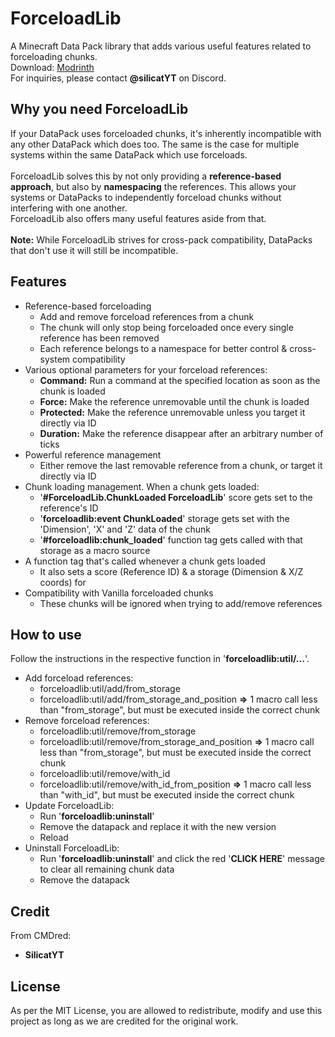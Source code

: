 # ForceloadLib
A Minecraft Data Pack library that adds various useful features related to forceloading chunks.\
Download: [Modrinth](https://modrinth.com/datapack/forceloadlib)\
For inquiries, please contact **@silicatYT** on Discord.

## Why you need ForceloadLib
If your DataPack uses forceloaded chunks, it's inherently incompatible with any other DataPack which does too. The same is the case for multiple systems within the same DataPack which use forceloads.\
\
ForceloadLib solves this by not only providing a **reference-based approach**, but also by **namespacing** the references. This allows your systems or DataPacks to independently forceload chunks without interfering with one another.\
ForceloadLib also offers many useful features aside from that.\
\
**Note:** While ForceloadLib strives for cross-pack compatibility, DataPacks that don't use it will still be incompatible.

## Features
- Reference-based forceloading
  - Add and remove forceload references from a chunk
  - The chunk will only stop being forceloaded once every single reference has been removed
  - Each reference belongs to a namespace for better control & cross-system compatibility
- Various optional parameters for your forceload references:
  - **Command:** Run a command at the specified location as soon as the chunk is loaded
  - **Force:** Make the reference unremovable until the chunk is loaded
  - **Protected:** Make the reference unremovable unless you target it directly via ID
  - **Duration:** Make the reference disappear after an arbitrary number of ticks
- Powerful reference management
  - Either remove the last removable reference from a chunk, or target it directly via ID
- Chunk loading management. When a chunk gets loaded:
  - '**#ForceloadLib.ChunkLoaded ForceloadLib**' score gets set to the reference's ID
  - '**forceloadlib:event ChunkLoaded**' storage gets set with the 'Dimension', 'X' and 'Z' data of the chunk
  - '**#forceloadlib:chunk_loaded**' function tag gets called with that storage as a macro source
- A function tag that's called whenever a chunk gets loaded
  - It also sets a score (Reference ID) & a storage (Dimension & X/Z coords) for 
- Compatibility with Vanilla forceloaded chunks
  - These chunks will be ignored when trying to add/remove references

## How to use
Follow the instructions in the respective function in '**forceloadlib:util/...**'.
- Add forceload references:
  - forceloadlib:util/add/from_storage
  - forceloadlib:util/add/from_storage_and_position **=>** 1 macro call less than "from_storage", but must be executed inside the correct chunk
- Remove forceload references:
  - forceloadlib:util/remove/from_storage
  - forceloadlib:util/remove/from_storage_and_position **=>** 1 macro call less than "from_storage", but must be executed inside the correct chunk
  - forceloadlib:util/remove/with_id
  - forceloadlib:util/remove/with_id_from_position **=>** 1 macro call less than "with_id", but must be executed inside the correct chunk
- Update ForceloadLib:
  - Run '**forceloadlib:uninstall**'
  - Remove the datapack and replace it with the new version
  - Reload
- Uninstall ForceloadLib:
  - Run '**forceloadlib:uninstall**' and click the red '**CLICK HERE**' message to clear all remaining chunk data
  - Remove the datapack

## Credit
From CMDred:
- **SilicatYT**

## License
As per the MIT License, you are allowed to redistribute, modify and use this project as long as we are credited for the original work.
